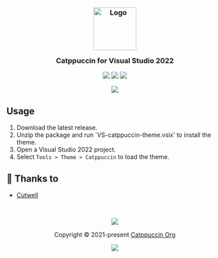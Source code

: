 <h3 align="center">
	<img src="https://raw.githubusercontent.com/catppuccin/catppuccin/dev/assets/logos/exports/1544x1544_circle.png" width="100" alt="Logo"/><br/>
	<img src="https://raw.githubusercontent.com/catppuccin/catppuccin/dev/assets/misc/transparent.png" height="30" width="0px"/>
	Catppuccin for Visual Studio 2022
	<img src="https://raw.githubusercontent.com/catppuccin/catppuccin/dev/assets/misc/transparent.png" height="30" width="0px"/>
</h3>

<p align="center">
    <a href="https://github.com/Cutwell/VS-catppuccin-theme/stargazers"><img src="https://img.shields.io/github/stars/Cutwell/VS-catppuccin-theme?colorA=1e1e28&colorB=c9cbff&style=for-the-badge&logo=starship"></a>
    <a href="https://github.com/Cutwell/VS-catppuccin-theme/issues"><img src="https://img.shields.io/github/issues/Cutwell/VS-catppuccin-theme?colorA=1e1e28&colorB=f7be95&style=for-the-badge"></a>
    <a href="https://github.com/Cutwell/VS-catppuccin-theme/contributors"><img src="https://img.shields.io/github/Cutwell/VS-catppuccin-theme?colorA=1e1e28&colorB=b1e1a6&style=for-the-badge"></a>
</p>

<p align="center">
  <img src="https://raw.githubusercontent.com/catppuccin/catppuccin/dev/assets/misc/sample.png"/>
</p>

## Usage

1. Download the latest release.
2. Unzip the package and run `VS-catppuccin-theme.vsix' to install the theme.
3. Open a Visual Studio 2022 project.
4. Select `Tools > Theme > Catppuccin` to load the theme.

## 💝 Thanks to

- [Cutwell](https://github.com/Cutwell)

&nbsp;

<p align="center"><img src="https://raw.githubusercontent.com/catppuccin/catppuccin/dev/assets/footers/gray0_ctp_on_line.svg?sanitize=true" /></p>
<p align="center">Copyright &copy; 2021-present <a href="https://github.com/catppuccin" target="_blank">Catppuccin Org</a>
<p align="center"><a href="https://github.com/catppuccin/catppuccin/blob/main/LICENSE"><img src="https://img.shields.io/static/v1.svg?style=for-the-badge&label=License&message=MIT&logoColor=d9e0ee&colorA=302d41&colorB=c9cbff"/></a></p>
